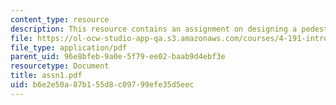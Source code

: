 ```yaml
---
content_type: resource
description: This resource contains an assignment on designing a pedestrian bridge.
file: https://ol-ocw-studio-app-qa.s3.amazonaws.com/courses/4-191-introduction-to-integrated-design-fall-2006/b6e2e50a87b155d8c09799efe35d5eec_assn1.pdf
file_type: application/pdf
parent_uid: 96e8bfeb-9a0e-5f79-ee02-baab9d4ebf3e
resourcetype: Document
title: assn1.pdf
uid: b6e2e50a-87b1-55d8-c097-99efe35d5eec
---
```

